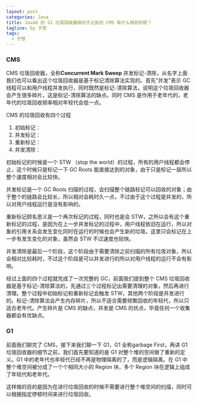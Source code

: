 ```yaml
---
layout: post
categories: Java
title: Java8 的 G1 垃圾回收器相对于之前的 CMS 有什么特别的呢？
tagline: by 子悠
tags: 
  - 子悠
---
```


### CMS

CMS 垃圾回收器，全称**Concurrent Mark Sweep** 并发标记-清除，从名字上面我们也可以看出这个垃圾回收器是基于标记清除算法实现的。首先"并发"表示 GC 线程可以和用户线程并发执行，同时既然是标记-清除算法，说明这个垃圾回收器会产生很多碎片，这是标记-清除算法的缺点。同时 CMS 是作用于老年代的，老年代的垃圾回收频率相对年轻代会低一点。

<!--more-->

CMS 的垃圾回收有四个过程

1. 初始标记：
2. 并发标记：
3. 重新标记：
4. 并发清除：

初始标记的时候是一个 STW （stop the world）的过程，所有的用户线程都会停止，这个时候只是标记一下 GC Roots 能直接达到的对象，由于只是标记一层所以整个速度相对会比较快。

并发标记是一个 GC Roots 扫描的过程，会扫描整个链路标记可以回收的对象；由于整个的链路会比较长，所以相对会耗时久一点，不过由于这个过程是并发的，所以对用户线程运行是没有影响的。

重新标记顾名思义是一个再次标记的过程，同时也是会 STW，之所以会有这个重新标记的过程，是因为在上一步并发标记的过程中，用户线程依旧在运行，所以对象的引用关系会发生变化同时在运行的时候也会产生新的垃圾。这里只会标记在上一步有发生变化的对象，虽然会 STW 不过速度也较快。

并发清除是最后一个阶段，这个阶段由于需要清除之前扫描的所有垃圾对象，所以会相对比较耗时，不过这个阶段是可以并发进行的所以对用户线程的运行不会有影响。

经过上面的四个过程就完成了一次完整的 GC，前面我们提到整个 CMS 垃圾回收器是基于标记-清除算法的，先通过三个过程标记出需要清理的对象，然后再进行清理。整个过程中初始标记和重新标记会触发 STW，其他两个阶段是并发进行的。标记-清除算法会产生内存碎片，所以不适合需要频繁回收的年轻代，所以只适合老年代。产生碎片是 CMS 的缺点，并发是 CMS 的优点，毕竟任何一个收集器都会有优缺点。

### G1

前面我们聊完了 CMS，接下来我们聊一下 G1，G1 全称garbage First，再讲 G1 垃圾回收器的细节之前，我们首先要知道的是 G1 对整个堆的空间做了重新的定义。G1 中的老年代也年轻代已经不再是物理隔离的了，而是逻辑隔离。在 G1 中整个堆空间被分成了一个个相同大小的 Region 块，多个 Region 块在逻辑上组成了年轻代和老年代。

这样做的目的是因为在进行垃圾回收的时候不需要进行整个堆空间的扫描，同时可以根据指定停顿时间来进行垃圾回收。



